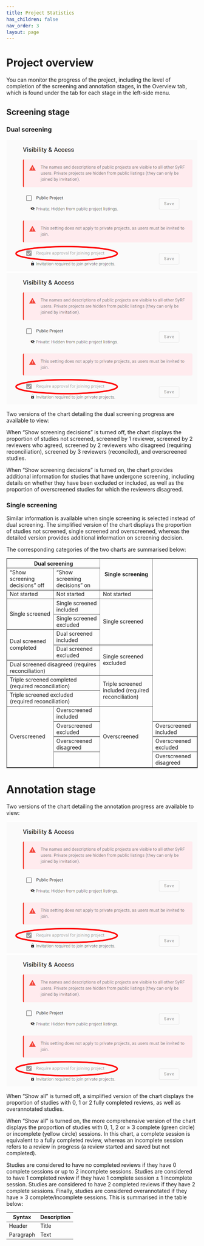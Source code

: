 ```yaml
---
title: Project Statistics
has_children: false
nav_order: 3
layout: page
---
```


# Project overview 

You can monitor the progress of the project, including the level of completion of the screening and annotation stages, in the Overview tab, which is found under the tab for each stage in the left-side menu.  

## Screening stage 

### Dual screening 


![alttext](figs/Fig_Project_Access.png) ![alttext](figs/Fig_Project_Access.png)


Two versions of the chart detailing the dual screening progress are available to view: 

When “Show screening decisions” is turned off, the chart displays the proportion of studies not screened, screened by 1 reviewer, screened by 2 reviewers who agreed, screened by 2 reviewers who disagreed (requiring reconciliation), screened by 3 reviewers (reconciled), and overscreened studies.  

When “Show screening decisions” is turned on, the chart provides additional information for studies that have undergone screening, including details on whether they have been excluded or included, as well as the proportion of overscreened studies for which the reviewers disagreed. 

### Single screening 

Similar information is available when single screening is selected instead of dual screening. The simplified version of the chart displays the proportion of studies not screened, single screened and overscreened, whereas the detailed version provides additional information on screening decision. 

The corresponding categories of the two charts are summarised below: 

<table border="1" cellspacing="0" cellpadding="5">
  <tr>
    <th colspan="2">Dual screening</th>
    <th rowspan="2">Single screening</th>
  </tr>
  <tr>
    <td>“Show screening decisions” off</td>
    <td>“Show screening decisions” on</td>
  </tr>
  <tr>
    <td>Not started</td>
    <td>Not started</td>
    <td>Not started</td>
  </tr>
  <tr>
    <td rowspan="2">Single screened</td>
    <td>Single screened included</td>
    <td rowspan="3">Single screened</td>
  </tr>
  <tr>
    <td>Single screened excluded</td>
  </tr>
  <tr>
    <td rowspan="2">Dual screened completed</td>
    <td>Dual screened included</td>
  </tr>
  <tr>
    <td>Dual screened excluded</td>
    <td rowspan="2">Single screened excluded</td>
  </tr>
  <tr>
    <td colspan="2">Dual screened disagreed (requires reconciliation)</td>
  </tr>
  <tr>
    <td colspan="2">Triple screened completed (required reconciliation)</td>
    <td rowspan="2">Triple screened included (required reconciliation)</td>
  </tr>
  <tr>
    <td colspan="2">Triple screened excluded (required reconciliation)</td>
  </tr>
  <tr>
    <td rowspan="4">Overscreened</td>
    <td>Overscreened included</td>
    <td rowspan="4">Overscreened</td>
  </tr>
  <tr>
    <td>Overscreened excluded</td>
    <td>Overscreened included</td>
  </tr>
  <tr>
    <td>Overscreened disagreed</td>
    <td>Overscreened excluded</td>
  </tr>
  <tr>
    <td></td>
    <td>Overscreened disagreed</td>
  </tr>
</table>



# Annotation stage 

Two versions of the chart detailing the annotation progress are available to view:  

![alttext](figs/Fig_Project_Access.png) ![alttext](figs/Fig_Project_Access.png)

When “Show all” is turned off, a simplified version of the chart displays the proportion of studies with 0, 1 or 2 fully completed reviews, as well as overannotated studies.  

When “Show all” is turned on, the more comprehensive version of the chart displays the proportion of studies with 0, 1, 2 or ≥ 3 complete (green circle) or incomplete (yellow circle) sessions. In this chart, a complete session is equivalent to a fully completed review, whereas an incomplete session refers to a review in progress (a review started and saved but not completed).  

 

Studies are considered to have no completed reviews if they have 0 complete sessions or up to 2 incomplete sessions. Studies are considered to have 1 completed review if they have 1 complete session ± 1 incomplete session. Studies are considered to have 2 completed reviews if they have 2 complete sessions. Finally, studies are considered overannotated if they have ≥ 3 complete/incomplete sessions. This is summarised in the table below:  

| Syntax      | Description |
| ----------- | ----------- |
| Header      | Title       |
| Paragraph   | Text        |